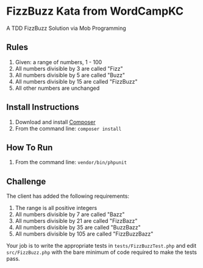 # FizzBuzz Kata from WordCampKC

A TDD FizzBuzz Solution via Mob Programming

## Rules

1. Given: a range of numbers, 1 - 100
1. All numbers divisible by 3 are called "Fizz"
1. All numbers divisible by 5 are called "Buzz"
1. All numbers divisible by 15 are called "FizzBuzz"
1. All other numbers are unchanged

## Install Instructions

1. Download and install [Composer](https://getcomposer.org/)
1. From the command line: `composer install`

## How To Run

1. From the command line: `vendor/bin/phpunit`

## Challenge

The client has added the following requirements:

1. The range is all positive integers
1. All numbers divisible by 7 are called "Bazz"
1. All numbers divisible by 21 are called "FizzBazz"
1. All numbers divisible by 35 are called "BuzzBazz"
1. All numbers divisible by 105 are called "FizzBuzzBazz"

Your job is to write the appropriate tests in `tests/FizzBuzzTest.php` and edit
`src/FizzBuzz.php` with the bare minimum of code required to make the tests pass. 
